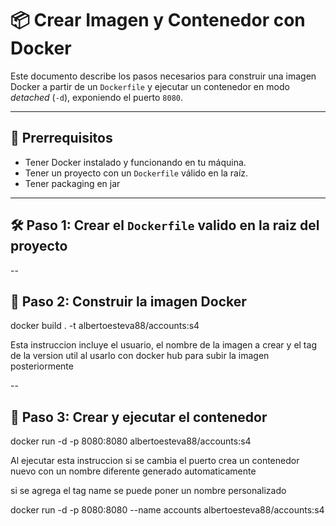 # 📦 Crear Imagen y Contenedor con Docker

Este documento describe los pasos necesarios para construir una imagen Docker 
a partir de un `Dockerfile` y ejecutar un contenedor en modo *detached* (`-d`),
exponiendo el puerto `8080`.

---

## 📁 Prerrequisitos

- Tener Docker instalado y funcionando en tu máquina.
- Tener un proyecto con un `Dockerfile` válido en la raíz.
- Tener packaging en jar

---

## 🛠️ Paso 1: Crear el `Dockerfile` valido en la raiz del proyecto

--
## 🔨 Paso 2: Construir la imagen Docker
docker build . -t albertoesteva88/accounts:s4

Esta instruccion incluye el usuario, el nombre
de la imagen a crear y el tag de la version
util al usarlo con docker hub para subir la imagen
posteriormente

--
## 🚀 Paso 3: Crear y ejecutar el contenedor
docker run -d -p 8080:8080 albertoesteva88/accounts:s4

Al ejecutar esta instruccion si se cambia el puerto crea un 
contenedor nuevo con un nombre diferente generado automaticamente

si se agrega el tag name se puede poner un nombre personalizado

docker run -d -p 8080:8080 --name accounts albertoesteva88/accounts:s4

